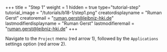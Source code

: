+++
title = "Step 1"
weight = 1
hidden = true
type="tutorial-step"
tutorial_image = "/tutorials/b18-1/step1.png"
creatordisplayname = "Ruman Gerst"
creatoremail = "ruman.gerst@leibniz-hki.de"
lastmodifierdisplayname = "Ruman Gerst"
lastmodifieremail = "ruman.gerst@leibniz-hki.de"
+++

Navigate to the `Project` menu (red arrow 1), followed by the `Applications` settings option (red arrow 2).

